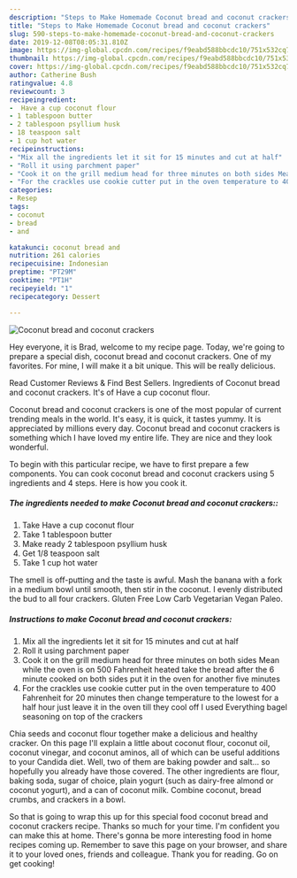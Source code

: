 ```yaml
---
description: "Steps to Make Homemade Coconut bread and coconut crackers"
title: "Steps to Make Homemade Coconut bread and coconut crackers"
slug: 590-steps-to-make-homemade-coconut-bread-and-coconut-crackers
date: 2019-12-08T08:05:31.810Z
image: https://img-global.cpcdn.com/recipes/f9eabd588bbcdc10/751x532cq70/coconut-bread-and-coconut-crackers-recipe-main-photo.jpg
thumbnail: https://img-global.cpcdn.com/recipes/f9eabd588bbcdc10/751x532cq70/coconut-bread-and-coconut-crackers-recipe-main-photo.jpg
cover: https://img-global.cpcdn.com/recipes/f9eabd588bbcdc10/751x532cq70/coconut-bread-and-coconut-crackers-recipe-main-photo.jpg
author: Catherine Bush
ratingvalue: 4.8
reviewcount: 3
recipeingredient:
-  Have a cup coconut flour
- 1 tablespoon butter
- 2 tablespoon psyllium husk
- 18 teaspoon salt
- 1 cup hot water
recipeinstructions:
- "Mix all the ingredients let it sit for 15 minutes and cut at half"
- "Roll it using parchment paper"
- "Cook it on the grill medium head for three minutes on both sides Mean while the oven is on 500 Fahrenheit heated take the bread after the 6 minute cooked on both sides put it in the oven for another five minutes"
- "For the crackles use cookie cutter put in the oven temperature to 400 Fahrenheit for 20 minutes then change temperature to the lowest for a half hour just leave it in the oven till they cool off I used Everything bagel seasoning on top of the crackers"
categories:
- Resep
tags:
- coconut
- bread
- and

katakunci: coconut bread and
nutrition: 261 calories
recipecuisine: Indonesian
preptime: "PT29M"
cooktime: "PT1H"
recipeyield: "1"
recipecategory: Dessert

---
```



![Coconut bread and coconut crackers](https://img-global.cpcdn.com/recipes/f9eabd588bbcdc10/751x532cq70/coconut-bread-and-coconut-crackers-recipe-main-photo.jpg)

Hey everyone, it is Brad, welcome to my recipe page. Today, we're going to prepare a special dish, coconut bread and coconut crackers. One of my favorites. For mine, I will make it a bit unique. This will be really delicious.

Read Customer Reviews &amp; Find Best Sellers. Ingredients of Coconut bread and coconut crackers. It&#39;s of Have a cup coconut flour.

Coconut bread and coconut crackers is one of the most popular of current trending meals in the world. It's easy, it is quick, it tastes yummy. It is appreciated by millions every day. Coconut bread and coconut crackers is something which I have loved my entire life. They are nice and they look wonderful.


To begin with this particular recipe, we have to first prepare a few components. You can cook coconut bread and coconut crackers using 5 ingredients and 4 steps. Here is how you cook it.

##### The ingredients needed to make Coconut bread and coconut crackers::

1. Take  Have a cup coconut flour
1. Take 1 tablespoon butter
1. Make ready 2 tablespoon psyllium husk
1. Get 1/8 teaspoon salt
1. Take 1 cup hot water


The smell is off-putting and the taste is awful. Mash the banana with a fork in a medium bowl until smooth, then stir in the coconut. I evenly distributed the bud to all four crackers. Gluten Free Low Carb Vegetarian Vegan Paleo. 

##### Instructions to make Coconut bread and coconut crackers:

1. Mix all the ingredients let it sit for 15 minutes and cut at half
1. Roll it using parchment paper
1. Cook it on the grill medium head for three minutes on both sides Mean while the oven is on 500 Fahrenheit heated take the bread after the 6 minute cooked on both sides put it in the oven for another five minutes
1. For the crackles use cookie cutter put in the oven temperature to 400 Fahrenheit for 20 minutes then change temperature to the lowest for a half hour just leave it in the oven till they cool off I used Everything bagel seasoning on top of the crackers


Chia seeds and coconut flour together make a delicious and healthy cracker. On this page I&#39;ll explain a little about coconut flour, coconut oil, coconut vinegar, and coconut aminos, all of which can be useful additions to your Candida diet. Well, two of them are baking powder and salt… so hopefully you already have those covered. The other ingredients are flour, baking soda, sugar of choice, plain yogurt (such as dairy-free almond or coconut yogurt), and a can of coconut milk. Combine coconut, bread crumbs, and crackers in a bowl. 

So that is going to wrap this up for this special food coconut bread and coconut crackers recipe. Thanks so much for your time. I'm confident you can make this at home. There's gonna be more interesting food in home recipes coming up. Remember to save this page on your browser, and share it to your loved ones, friends and colleague. Thank you for reading. Go on get cooking!

